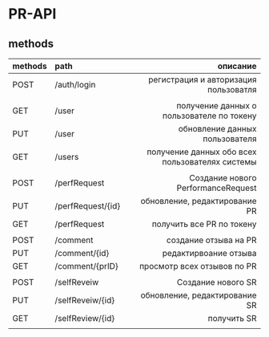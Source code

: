 # PR-API

## methods
| methods  | path        | описание |
| -------- |:------------|---------:|
| POST     | /auth/login | регистрация и авторизация пользоватля |
||||
| GET      | /user       | получение данных о пользователе по токену|   
| PUT      | /user       | обновление данных пользователя |   
| GET      | /users       | получение данных обо всех пользователях системы |   
||||
|POST      | /perfRequest| Создание нового PerformanceRequest |
|PUT       | /perfRequest/{id}| обновление, редактирование PR |
|GET      | /perfRequest | получить все PR по токену|
||||
|POST|/comment|создание отзыва на PR|
|PUT|/comment/{id}|редактирвоание отзыва|
|GET|/comment/{prID}|просмотр всех отзывов по PR|
||||
|POST      | /selfReveiw| Создание нового SR |
|PUT       | /selfReveiw/{id}| обновление, редактирование SR |
|GET      | /selfReview/{id} | получить SR|
||||
